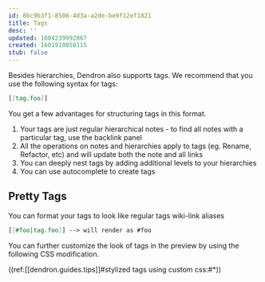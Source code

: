 ```yaml
---
id: 8bc9b3f1-8508-4d3a-a2de-be9f12ef1821
title: Tags
desc: ''
updated: 1604239992867
created: 1601910058115
stub: false
---
```

Besides hierarchies, Dendron also supports tags. We recommend that you use the following syntax for tags:

```md
[[tag.foo]]
```

You get a few advantages for structuring tags in this format.

1. Your tags are just regular hierarchical notes - to find all notes with a particular tag, use the backlink panel
2. All the operations on notes and hierarchies apply to tags (eg. Rename, Refactor, etc) and will update both the note and all links 
3. You can deeply nest tags by adding additional levels to your hierarchies
4. You can use autocomplete to create tags

## Pretty Tags

You can format your tags to look like regular tags wiki-link aliases

```md
[[#foo|tag.foo]] --> will render as #foo
```

You can further customize the look of tags in the preview by using the following CSS modification.

((ref:[[dendron.guides.tips]]#stylized tags using custom css:#*))

